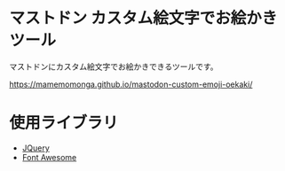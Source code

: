 # マストドン カスタム絵文字でお絵かきツール

マストドンにカスタム絵文字でお絵かきできるツールです。

https://mamemomonga.github.io/mastodon-custom-emoji-oekaki/


# 使用ライブラリ

* [JQuery](https://jquery.com/)
* [Font Awesome](http://fontawesome.io/)
